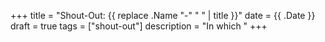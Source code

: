 +++
title = "Shout-Out: {{ replace .Name "-" " " | title }}"
date = {{ .Date }}
draft = true
tags = ["shout-out"]
description = "In which "
+++